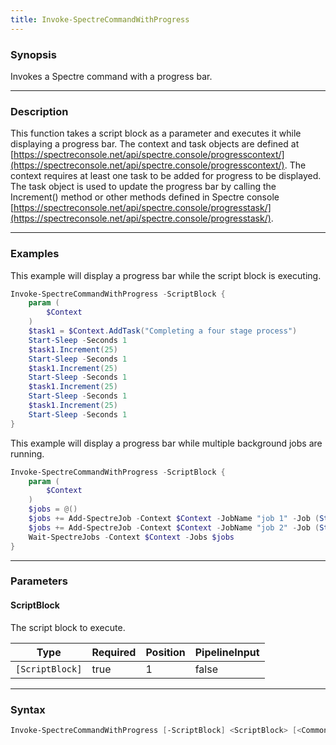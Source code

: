 ```yaml
---
title: Invoke-SpectreCommandWithProgress
---
```




### Synopsis
Invokes a Spectre command with a progress bar.

---

### Description

This function takes a script block as a parameter and executes it while displaying a progress bar. The context and task objects are defined at [https://spectreconsole.net/api/spectre.console/progresscontext/](https://spectreconsole.net/api/spectre.console/progresscontext/).
The context requires at least one task to be added for progress to be displayed. The task object is used to update the progress bar by calling the Increment() method or other methods defined in Spectre console [https://spectreconsole.net/api/spectre.console/progresstask/](https://spectreconsole.net/api/spectre.console/progresstask/).

---

### Examples
This example will display a progress bar while the script block is executing.

```powershell
Invoke-SpectreCommandWithProgress -ScriptBlock {
    param (
        $Context
    )
    $task1 = $Context.AddTask("Completing a four stage process")
    Start-Sleep -Seconds 1
    $task1.Increment(25)
    Start-Sleep -Seconds 1
    $task1.Increment(25)
    Start-Sleep -Seconds 1
    $task1.Increment(25)
    Start-Sleep -Seconds 1
    $task1.Increment(25)
    Start-Sleep -Seconds 1
}
```
This example will display a progress bar while multiple background jobs are running.

```powershell
Invoke-SpectreCommandWithProgress -ScriptBlock {
    param (
        $Context
    )
    $jobs = @()
    $jobs += Add-SpectreJob -Context $Context -JobName "job 1" -Job (Start-Job { Start-Sleep -Seconds 5 })
    $jobs += Add-SpectreJob -Context $Context -JobName "job 2" -Job (Start-Job { Start-Sleep -Seconds 10 })
    Wait-SpectreJobs -Context $Context -Jobs $jobs
}
```

---

### Parameters
#### **ScriptBlock**
The script block to execute.

|Type           |Required|Position|PipelineInput|
|---------------|--------|--------|-------------|
|`[ScriptBlock]`|true    |1       |false        |

---

### Syntax
```powershell
Invoke-SpectreCommandWithProgress [-ScriptBlock] <ScriptBlock> [<CommonParameters>]
```
